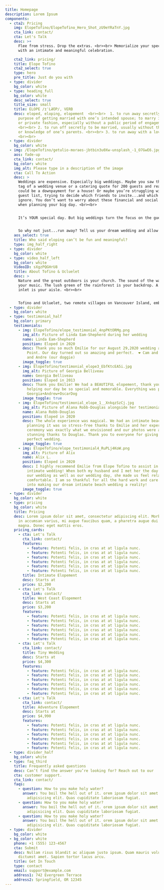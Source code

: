 ```yaml
---
title: Homepage
description: Lorem Ipsum
components:
  - cta2: Pricing
    img: ElopeTofino/ElopeTofino_Hero_Shot_zU9eYRaTnY.jpg
    cta_link: contact/
    cta: Let's Talk
    desc: >+
      Flee from stress. Drop the extras. <br><br> Memorialize your special day
      with an intimate and meaningful celebration.  

    cta2_link: pricing/
    title: Elope Tofino
    cta2_select: true
    type: hero
    pre_title: Just do you with
  - type: divider
    bg_color: white
  - type: heading_full
    bg_color: white
    desc_select: true
    title_size: small
    title: ELOPE /ɪˈLƏƱP/, VERB
    desc: eloped, eloping, elopement  <br><br>​  1. to run away secretly for the
      purpose of getting married with one’s intended spouse; to marry in a quick
      or private fashion, especially without a public period of engagement.
      <br><br> 2. to run off secretly to be married, usually without the consent
      or knowledge of one’s parents. <br><br> 3. to run away with a lover
      <br><br>
  - type: divider
    bg_color: white
  - img: /ElopeTofino/getulio-moraes-jbtbin3u0Xw-unsplash_-1_O7GwE6.jpg
    aos: fade-up
    cta_link: contact/
    bg_color: white
    img_alt: Please type in a description of the image
    cta: Call To Action
    desc: >
      Weddings are expensive. Especially big weddings. Maybe you saw the price
      tag of a wedding venue or a catering quote for 200 guests and realized it
      could be a downpayment for a house! Or maybe you’re struggling with the
      guest list, trying to decide which friends to invite...and which to
      ignore. You don’t want to worry about these financial and social stresses
      when planning your big day. <br><br>


      It’s YOUR special day. But big weddings turn the focus on the guests, not on you. And it shouldn’t be that way. You shouldn’t feel obligated to perform on your wedding day. <br><br>


      So why not just...run away? Tell us your dream wedding and allow Elope Tofino to take care of all the details - the photographer, the flowers, cake, champagne, officiant, you name it. We provide intimate and meaningful weddings for 2-15 people, set in a West Coast paradise. It’s everything a wedding should be - a beautiful, fun, and stress free celebration of your relationship and the start of a new adventure together. 
    aos_select: true
    title: Who said eloping can’t be fun and meaningful?
    type: img_half_right
  - type: divider
    bg_color: white
  - type: video_half_left
    bg_color: white
    VideoID: sXgzPQGHrU8
    title: About Tofino & Ucluelet
    desc: >
      Nature and the great outdoors is your church. The sound of the waves is
      your music. The lush green of the rainforest is your backdrop. A remote
      inlet is your aisle. <br><br>


      Tofino and Ucluelet, two remote villages on Vancouver Island, embody paradise. Tofino boasts of picturesque sandy beaches while Ucluelet offers a glorious and rugged coastline. Celebrate your intimate wedding in one of the most beautiful and isolated locations this world has to offer. 
  - type: divider
    bg_color: white
  - type: testimonial_half
    bg_color: primary
    testimonials:
      - img: ElopeTofino/elope_testimonial_4npPKtORMg.png
        img_alt: Picture of Linda Eam-Shepherd during her wedding
        name: Linda Eam-Shepherd
        position: Eloped in 2020
        desc: Thank you so much Emilie for our August 29,2020 wedding at Pettinger
          Point. Our day turned out so amazing and perfect.  ❤️ Cam and Linda
          and Andre (our doggie)
        image_toggle: true
      - img: ElopeTofino/testimonial_elope3_EbfKtcEA5i.jpg
        img_alt: Picture of Georgia Belliveau
        name: Georgia Belliveau
        position: Eloped in 2013
        desc: Thank you Emilie! We had a BEAUTIFUL elopement, thank you so much for
          helping our day be so special and memorable. Everything was perfect 🙂
          Georgia+Andrew+OscarDog
        image_toggle: true
      - img: ElopeTofino/testimonial_elope_1__XnkqzSzCj.jpg
        img_alt: Picture of Alana Robb-Douglas alongside her testimonial
        name: Alana Robb-Douglas
        position: Eloped in 2020
        desc: The whole experience was magical. We had an intimate beach wedding, and
          planning it was so stress-free thanks to Emilie and her expertise. The
          ceremony was exactly what we envisioned and our photos were absolutely
          stunning thanks to Douglas. Thank you to everyone for giving us the
          perfect wedding.
        image_toggle: true
      - img: ElopeTofino/elope_testimonial4_RuPLj4KoW.png
        img_alt: Picture of Alix
        name: Alix L.
        position: Eloped in 2020
        desc: I highly recommend Emilie from Elope Tofino to assist in coordinating your
          intimate wedding! When both my husband and I met her the day before
          our wedding as well as our wedding day, she made us feel relaxed and
          comfortable. I am so thankful for all the hard work and care she put
          into making our dream intimate beach wedding a reality!
        image_toggle: true
  - type: divider
    bg_color: white
  - type: pricing
    bg_color: white
    title: Pricing
    desc: Lorem ipsum dolor sit amet, consectetur adipiscing elit. Morbi porta, mi
      in accumsan varius, mi augue faucibus quam, a pharetra augue dui vel
      magna. Donec eget mattis eros.
    pricing_cards:
      - cta: Let's Talk
        cta_link: contact/
        features:
          - feature: Potenti felis, in cras at at ligula nunc.
          - feature: Potenti felis, in cras at at ligula nunc.
          - feature: Potenti felis, in cras at at ligula nunc.
          - feature: Potenti felis, in cras at at ligula nunc.
          - feature: Potenti felis, in cras at at ligula nunc.
          - feature: Potenti felis, in cras at at ligula nunc.
        title: Intimate Elopement
        desc: Starts at
        price: $2,200
      - cta: Let's Talk
        cta_link: contact/
        title: West Coast Elopement
        desc: Starts at
        price: $3,200
        features:
          - feature: Potenti felis, in cras at at ligula nunc.
          - feature: Potenti felis, in cras at at ligula nunc.
          - feature: Potenti felis, in cras at at ligula nunc.
          - feature: Potenti felis, in cras at at ligula nunc.
          - feature: Potenti felis, in cras at at ligula nunc.
          - feature: Potenti felis, in cras at at ligula nunc.
      - cta: Let's Talk
        cta_link: contact/
        title: Tiny Wedding
        desc: Starts at
        price: $4,300
        features:
          - feature: Potenti felis, in cras at at ligula nunc.
          - feature: Potenti felis, in cras at at ligula nunc.
          - feature: Potenti felis, in cras at at ligula nunc.
          - feature: Potenti felis, in cras at at ligula nunc.
          - feature: Potenti felis, in cras at at ligula nunc.
          - feature: Potenti felis, in cras at at ligula nunc.
      - cta: Let's Talk
        cta_link: contact/
        title: Adventure Elopement
        desc: Starts at
        price: $4,990
        features:
          - feature: Potenti felis, in cras at at ligula nunc.
          - feature: Potenti felis, in cras at at ligula nunc.
          - feature: Potenti felis, in cras at at ligula nunc.
          - feature: Potenti felis, in cras at at ligula nunc.
          - feature: Potenti felis, in cras at at ligula nunc.
          - feature: Potenti felis, in cras at at ligula nunc.
  - type: divider_half
    bg_color: white
  - type: faq_third
    title: Frequently asked questions
    desc: Can’t find the answer you’re looking for? Reach out to our
    cta: customer support.
    cta_link: contact/
    faqs:
      - question: How to you make holy water?
        answer: You boil the hell out of it. orem ipsum dolor sit amet consectetur
          adipisicing elit. Quas cupiditate laboriosam fugiat.
      - question: How to you make holy water?
        answer: You boil the hell out of it. orem ipsum dolor sit amet consectetur
          adipisicing elit. Quas cupiditate laboriosam fugiat.
      - question: How to you make holy water?
        answer: You boil the hell out of it. orem ipsum dolor sit amet consectetur
          adipisicing elit. Quas cupiditate laboriosam fugiat.
  - type: divider
    bg_color: white
  - bg_color: white
    phone: +1 (555) 123-4567
    cta: Submit
    desc: Nullam risus blandit ac aliquam justo ipsum. Quam mauris volutpat massa
      dictumst amet. Sapien tortor lacus arcu.
    title: Get In Touch
    type: contact
    email: support@example.com
    address1: 742 Evergreen Terrace
    address2: Springfield, OR 12345
---
```

